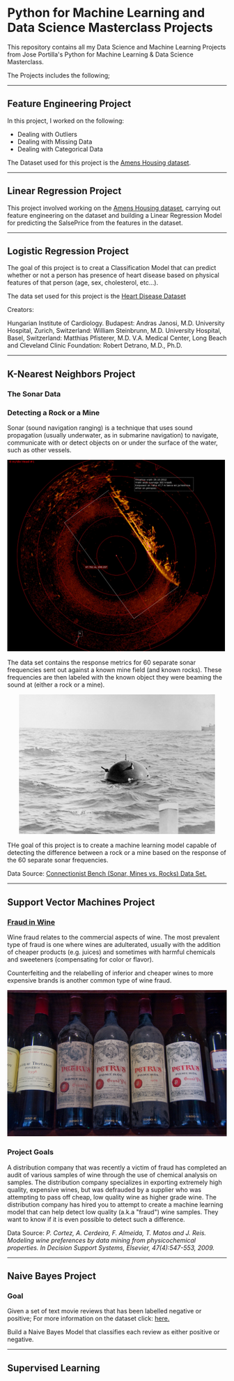 # Python for Machine Learning and Data Science Masterclass Projects
This repository contains all my Data Science and Machine Learning Projects from Jose Portilla's Python  for Machine Learning &amp; Data Science Masterclass.

The Projects includes the following;

---
## Feature Engineering Project
In this project, I worked on the following:
- Dealing with Outliers
- Dealing with Missing Data
- Dealing with Categorical Data

The Dataset used for this project is the <a href='http://jse.amstat.org/v19n3/decock.pdf'>Amens Housing dataset</a>.

---
## Linear Regression Project
This project involved working on the <a href='http://jse.amstat.org/v19n3/decock.pdf'>Amens Housing dataset</a>, carrying out feature engineering on the dataset and building a Linear Regression Model for predicting the SalsePrice from the features in the dataset.

---
## Logistic Regression Project
The goal of this project is to creat a Classification Model that can predict whether or not a person has presence of heart disease based on physical features of that person (age, sex, cholesterol, etc...).

The data set used for this project is the <a href='https://archive.ics.uci.edu/ml/datasets/Heart+Disease'>Heart Disease Dataset</a>

Creators:

Hungarian Institute of Cardiology. Budapest: Andras Janosi, M.D.
University Hospital, Zurich, Switzerland: William Steinbrunn, M.D.
University Hospital, Basel, Switzerland: Matthias Pfisterer, M.D.
V.A. Medical Center, Long Beach and Cleveland Clinic Foundation: Robert Detrano, M.D., Ph.D.

---
## K-Nearest Neighbors Project 


### The Sonar Data 

### Detecting a Rock or a Mine

Sonar (sound navigation ranging) is a technique that uses sound propagation (usually underwater, as in submarine navigation) to navigate, communicate with or detect objects on or under the surface of the water, such as other vessels.

<img src="/03_K_Nearest_Neighbors/img/sonar.jpg"  style="max-height: 500px; max-width: 500px;">

The data set contains the response metrics for 60 separate sonar frequencies sent out against a known mine field (and known rocks). These frequencies are then labeled with the known object they were beaming the sound at (either a rock or a mine). 
<div align="center">
  <img src="/03_K_Nearest_Neighbors/img/mine.jpg" style="max-height: 500px; max-width: 500px;">
</div>

THe goal of this project is to create a machine learning model capable of detecting the difference between a rock or a mine based on the response of the 60 separate sonar frequencies.


Data Source: <a href='https://archive.ics.uci.edu/ml/datasets/Connectionist+Bench+(Sonar,+Mines+vs.+Rocks)'>Connectionist Bench (Sonar, Mines vs. Rocks) Data Set.</a>

---
## Support Vector Machines Project 

### [Fraud in Wine](https://en.wikipedia.org/wiki/Wine_fraud)

Wine fraud relates to the commercial aspects of wine. The most prevalent type of fraud is one where wines are adulterated, usually with the addition of cheaper products (e.g. juices) and sometimes with harmful chemicals and sweeteners (compensating for color or flavor).

Counterfeiting and the relabelling of inferior and cheaper wines to more expensive brands is another common type of wine fraud.

<img src="/04_Support_Vector_Machines_Project/img/wine.jpg">

### Project Goals

A distribution company that was recently a victim of fraud has completed an audit of various samples of wine through the use of chemical analysis on samples. The distribution company specializes in exporting extremely high quality, expensive wines, but was defrauded by a supplier who was attempting to pass off cheap, low quality wine as higher grade wine. The distribution company has hired you to attempt to create a machine learning model that can help detect low quality (a.k.a "fraud") wine samples. They want to know if it is even possible to detect such a difference.


Data Source: *P. Cortez, A. Cerdeira, F. Almeida, T. Matos and J. Reis. Modeling wine preferences by data mining from physicochemical properties.
In Decision Support Systems, Elsevier, 47(4):547-553, 2009.*

---
## Naive Bayes Project

### Goal

Given a set of text movie reviews that has been labelled negative or positive;
For more information on the dataset click: <a href='http://ai.stanford.edu/~amaas/data/sentiment/'>here.</a>

Build a Naive Bayes Model that classifies each review as either positive or negative.

---
## Supervised Learning 

